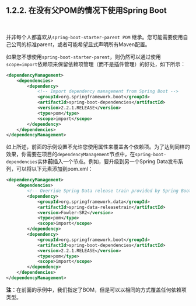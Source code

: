 <h2>1.2.2. 在没有父POM的情况下使用Spring Boot</h2><br>

并非每个人都喜欢从```spring-boot-starter-parent POM``` 继承。您可能需要使用自己公司的标准parent，或者可能希望显式声明所有Maven配置。

如果您不想使用```spring-boot-starter-parent```，则仍然可以通过使用```scope=import```依赖项来保留依赖项管理（而不是插件管理）的好处，如下所示：

```xml
<dependencyManagement>
    <dependencies>
        <dependency>
            <!-- Import dependency management from Spring Boot -->
            <groupId>org.springframework.boot</groupId>
            <artifactId>spring-boot-dependencies</artifactId>
            <version>2.2.1.RELEASE</version>
            <type>pom</type>
            <scope>import</scope>
        </dependency>
    </dependencies>
</dependencyManagement>
```

如上所述，前面的示例设置不允许您使用属性来覆盖各个依赖项。为了达到同样的效果，你需要在项目的```dependencyManagement```节点中，在```spring-boot-dependencies```实体<b>前</b>插入一个节点。例如，要升级到另一个Spring Data发布系列，可以将以下元素添加到pom.xml：

```xml
<dependencyManagement>
    <dependencies>
        <!-- Override Spring Data release train provided by Spring Boot -->
        <dependency>
            <groupId>org.springframework.data</groupId>
            <artifactId>spring-data-releasetrain</artifactId>
            <version>Fowler-SR2</version>
            <type>pom</type>
            <scope>import</scope>
        </dependency>
        <dependency>
            <groupId>org.springframework.boot</groupId>
            <artifactId>spring-boot-dependencies</artifactId>
            <version>2.2.1.RELEASE</version>
            <type>pom</type>
            <scope>import</scope>
        </dependency>
    </dependencies>
</dependencyManagement>
```

<b>注：</b>在前面的示例中，我们指定了BOM，但是可以以相同的方式覆盖任何依赖项类型。